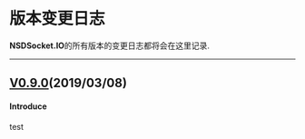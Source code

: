 # 版本变更日志
**NSDSocket.IO**的所有版本的变更日志都将会在这里记录.

---
## [V0.9.0](https://github.com/NeeSDev/NSDSocket.IO/tree/0.9.0)(2019/03/08)

#### Introduce
test
 

 
